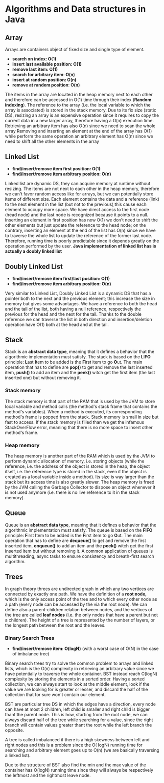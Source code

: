 # Algorithms and Data structures in Java

## Array

Arrays are containers object of fixed size and single type of element.

* **search on index: O(1)**
* **insert last available position: O(1)**
* **remove last item: O(1)**
* **search for arbitrary item: O(n)**
* **insert at random position: O(n)**
* **remove at random position: O(n)**

The items in the array are located in the heap memory next to each other and therefore can be accessed in O(1)
time through their index (**Random indexing**). The reference to the array (i.e. the local variable to which the array
is associated) is stored in the stack memory. Due to its fix size (static DS), resizing an array is an
expensive operation since it
requires to copy the current data in a new larger array, therefore having a O(n) execution
time. Retrieving an arbitrary item has also O(n) since we need to scan the whole
array Removing and inserting an element at the end of the array has O(1) while perform the same operation an arbitrary
element has O(n) since we need to shift all the other elements in the array

## Linked List

* **find/insert/remove item first position: O(1)**
* **find/insert/remove item arbitrary position: O(n)**

Linked list are dynamic DS, they can acquire memory at runtime without resizing.
The items are not next to each other in the heap memory, therefore we can't favor random access like
for arrays, but we can potentially store items of different size. Each element contains the data and a reference (link)
to the next element in the list (but not to the previous);this cause each element to occupy more space. We have direct
access to the first node (head node) and the last node is recognized because it points to a null. Inserting an element
in first position has now O(1) we don't need to shift the other elements but just update the reference to the head node;
on the contrary, inserting an element at the end of the list has O(n) since we have to traverse the whole list to update
the reference of the former last node. Therefore, running time is poorly predictable since it depends greatly on the
operation performed by the user. **Java implementation of linked list has is actually a doubly linked list**

## Doubly Linked List

* **find/insert/remove item first/last position: O(1)**
* **find/insert/remove item arbitrary position: O(n)**

Very similar to Linked List, Doubly Linked List is a dynamic DS that has a pointer both to the next and the
previous element; this increase the size in memory but gives some advantages. We have a reference to both the head and
the tail of the list, both having a null reference, respectively the previous for the head and the next for the tail.
Thanks to the double reference we can traverse the list in both direction and insertion/deletion operation have O(1)
both at the head and at the tail.

## Stack

Stack is an **abstract data type**, meaning that it defines a behavior that the algorithmic implementation must satisfy.
The stack is based on the **LIFO** principle: **L**ast **I**tem to be added is the **F**irst item to go **O**ut.
The main operation that has to define are **pop()** to get and remove the last inserted item, **push()** to add an item
and the **peek()** witch get the first item (the last inserted one) but without removing it.

### Stack memory

The stack memory is that part of the RAM that is used by the JVM to store local variable and method calls (the method's
stack frame that contains the method's variables). When a method is executed, its corresponding method's frame is popped
from the stack. Stack memory is small in size but fast to access. If the stack memory is filled than we get the infamous
StackOverFlow error, meaning that there is no more space to insert other method's frame.

### Heap memory

The heap memory is another part of the RAM which is used by the JVM to perform dynamic allocation of memory, i.e.
storing objects (while the reference, i.e. the address of the object is stored in the heap, the object itself, i.e. the
reference type is stored in the stack, even if the object is created as a local variable inside a method). Its size is
way larger than the stack but its access time is also greatly slower. The heap memory is freed by the JVM calling the
Garbage Collector to dispose an object whenever it is not used anymore (i.e. there is no live reference to it in the
stack memory).

## Queue

Queue is an **abstract data type**, meaning that it defines a behavior that the algorithmic implementation must satisfy.
The queue is based on the **FIFO** principle: **F**irst **I**tem to be added is the **F**irst item to go **O**ut.
The main operation that has to define are **dequeue()** to get and remove the first inserted item, **enqueue()** to add
an item and the **peek()** witch get the first inserted item but without removing it. A common application of queues is
multithreading, async tasks to ensure consistency and breath-first search algorithm.

## Trees

In graph theory threes are undirected graph in which any two vertices are connected by exactly one path. We have the
definition of a **root node**, which is the only access point of the tree and to which every other node as a path (every
node can be accessed by the via the root node). We can define also a parent-children relation between nodes, and the
vertices of the tree are called **leaf nodes** (i.e. the only nodes that have a parent but not a children). The height
of a tree is represented by the number of layers, or the longest path between the root and the leaves.

### Binary Search Trees

* **find/insert/remove item: O(logN)** (with a worst case of O(N) in the case of imbalance tree)

Binary search trees try to solve the common problem to arrays and linked lists, which is the O(n) complexity in
retrieving an arbitrary value since we have potentially to traverse the whole container. BST instead reach O(logN)
complexity by storing the elements in a sorted order. Having a sorted collection, we can always start to look at the
middle element, look if the value we are looking for is greater or lesser, and discard the half of the collection that
for sure won't contain our element.

BST are particular tree DS in which the edges have a direction, every node can have at most 2 children, left child is
smaller and right child is bigger thant the parent node. This is how, starting from the root node, we can always discard
half of the tree while searching for a value, since the right branch will contain values greater thant the root while
the left branch the opposite.

A tree is called imbalanced if there is a high skewness between left and right nodes and this is a problem since the O(
logN) running time for searching and arbitrary element goes up to O(n) (we are basically traversing a linked list).

Due to the structure of BST also find the min and the max value of the container has O(logN) running time since they
will always be respectively the leftmost and the rightmost leave node.


